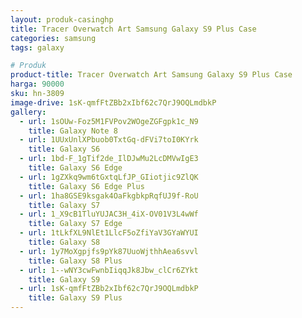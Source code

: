 ```yaml
---
layout: produk-casinghp
title: Tracer Overwatch Art Samsung Galaxy S9 Plus Case
categories: samsung
tags: galaxy

# Produk
product-title: Tracer Overwatch Art Samsung Galaxy S9 Plus Case
harga: 90000
sku: hn-3809
image-drive: 1sK-qmfFtZBb2xIbf62c7QrJ9OQLmdbkP
gallery:
  - url: 1sOUw-Foz5M1FVPov2WOgeZGFgpk1c_N9
    title: Galaxy Note 8
  - url: 1UUxUnlXPbuob0TxtGq-dFVi7toI0KYrk
    title: Galaxy S6
  - url: 1bd-F_1gTif2de_IlDJwMu2LcDMVwIgE3
    title: Galaxy S6 Edge
  - url: 1gZXkq9wm6tGxtqLfJP_GIiotjic9ZlQK
    title: Galaxy S6 Edge Plus
  - url: 1ha8GSE9ksgak4OaFkgbkpRqfUJ9f-RoU
    title: Galaxy S7
  - url: 1_X9cB1TluYUJAC3H_4iX-OV01V3L4wWf
    title: Galaxy S7 Edge
  - url: 1tLkfXL9NlEt1LlcF5oZfiYaV3GYaWYUI
    title: Galaxy S8
  - url: 1y7MoXgpjfs9pYk87UuoWjthhAea6svvl
    title: Galaxy S8 Plus
  - url: 1--wNY3cwFwnbIiqqJk8Jbw_clCr6ZYkt
    title: Galaxy S9
  - url: 1sK-qmfFtZBb2xIbf62c7QrJ9OQLmdbkP
    title: Galaxy S9 Plus
---
```

